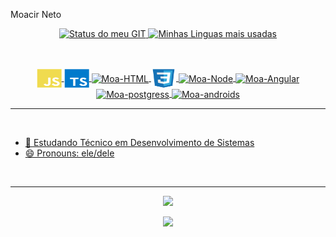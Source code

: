 Moacir Neto<div align="center">
  <a href="https://github.com/moaaskt/moaaskt">
  <img height="180em" title="Status do meu GIT" src="https://github-readme-stats.vercel.app/api?username=moaaskt&show_icons=true&theme=algolia&include_all_commits=true&count_private=true"/>
  <img height="180em"  title="Minhas Linguas mais usadas" src="https://github-readme-stats.vercel.app/api/top-langs/?username=moaaskt&layout=compact&langs_count=7&theme=algolia"/>
   </div> <br>
  
  <div align="center" style="display: inline_block"><br>
  <img align="center" title="JavaScript" alt="Moa-Js" height="30" width="40" src="https://raw.githubusercontent.com/devicons/devicon/master/icons/javascript/javascript-plain.svg" />
  <img align="center" title="Typescript" alt="Moa-Ts" height="30" width="40" src="https://raw.githubusercontent.com/devicons/devicon/master/icons/typescript/typescript-plain.svg"/>
   
  <img align="center" title="HTML 5" alt="Moa-HTML" height="30" width="40" src="https://icongr.am/devicon/html5-original-wordmark.svg?size=71&color=currentColor" />
  <img align="center" title="CSS" alt="Moa-CSS" height="30" width="40" src="https://raw.githubusercontent.com/devicons/devicon/master/icons/css3/css3-original.svg" />
   <img align="center" title="NodeJS" alt="Moa-Node" height="30" width="40" src="https://icongr.am/devicon/nodejs-original.svg?size=71&color=currentColor" />
 <img align="center" title="Angular" alt="Moa-Angular" height="30" width="40" src="https://icongr.am/devicon/angularjs-original.svg?size=71&color=currentColor" />
   <img align="center" title="Postgresql" alt="Moa-postgress" height="30" width="40" src="https://icongr.am/devicon/postgresql-original.svg?size=71&color=currentColor" />
 <img align="center" title="Android" alt="Moa-androids" height="30" width="40" src="https://icongr.am/devicon/android-original-wordmark.svg?size=71&color=currentColor" />
   
</div>
  <hr>
  <br>
 
- 🌱 Estudando Técnico em Desenvolvimento de Sistemas 
- 😄 Pronouns: ele/dele
  
 
<br>
  <hr>
<div align="center">
 
  
  <a href="https://www.linkedin.com/in/moacir-s-neto-266027232/" target="_blank"><img src="https://img.shields.io/badge/-LinkedIn-%230077B5?style=for-the-badge&logo=linkedin&logoColor=white" target="_blank">
 
  <a href="https://www.facebook.com/moa.skt" target="_blank"> <img src="https://img.shields.io/badge/Facebook-1877F2?style=for-the-badge&logo=facebook&logoColor=white" /> </a>
 
    
</div>
 
